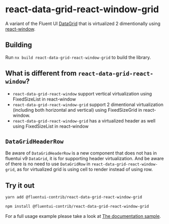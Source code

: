 # react-data-grid-react-window-grid

A variant of the Fluent UI [DataGrid](https://react.fluentui.dev/?path=/docs/components-datagrid--default) that is
virtualized 2 dimentionally using [react-window](https://react-window.vercel.app/#/examples/grid/fixed-size).

## Building

Run `nx build react-data-grid-react-window-grid` to build the library.

## What is different from `react-data-grid-react-window`?

- `react-data-grid-react-window` support vertical virtualization using FixedSizeList in react-window
- `react-data-grid-react-window-grid` support 2 dimentional virtualization (including both horizontal and vertical) using FixedSizeGrid in react-window.
- `react-data-grid-react-window-grid` has a virtualized header as well using FixedSizeList in react-window

## `DataGridHeaderRow`

Be aware of `DataGridHeaderRow` is a new component that does not has in fluentui v9 `DataGrid`, it is for supporting header virtualization. And be aware of there is no need to use `DataGridRow` in `react-data-grid-react-window-grid`, as for virtualized grid is using cell to render instead of using row.

## Try it out

```sh
yarn add @fluentui-contrib/react-data-grid-react-window-grid

npm install @fluentui-contrib/react-data-grid-react-window-grid
```

For a full usage example please take a look at [The documentation sample](https://github.com/microsoft/fluentui-contrib/blob/main/packages/react-data-grid-react-window-grid/stories/DataGrid/VirtualizedDataGrid.stories.tsx).
